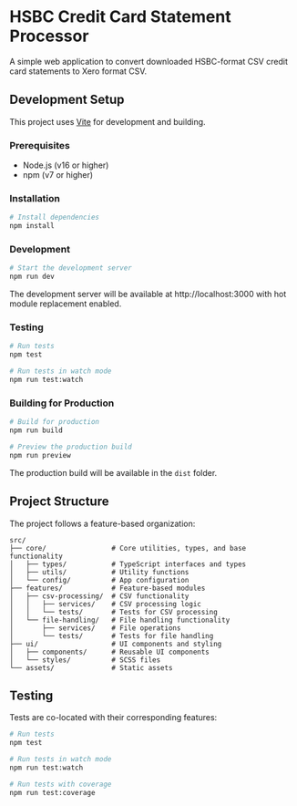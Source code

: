 # HSBC Credit Card Statement Processor

A simple web application to convert downloaded HSBC-format CSV credit card statements to Xero format CSV.

## Development Setup

This project uses [Vite](https://vitejs.dev/) for development and building.

### Prerequisites

- Node.js (v16 or higher)
- npm (v7 or higher)

### Installation

```bash
# Install dependencies
npm install
```

### Development

```bash
# Start the development server
npm run dev
```

The development server will be available at http://localhost:3000 with hot module replacement enabled.

### Testing

```bash
# Run tests
npm test

# Run tests in watch mode
npm run test:watch
```

### Building for Production

```bash
# Build for production
npm run build

# Preview the production build
npm run preview
```

The production build will be available in the `dist` folder.

## Project Structure

The project follows a feature-based organization:

```
src/
├── core/                # Core utilities, types, and base functionality
│   ├── types/           # TypeScript interfaces and types
│   ├── utils/           # Utility functions
│   └── config/          # App configuration
├── features/            # Feature-based modules
│   ├── csv-processing/  # CSV functionality
│   │   ├── services/    # CSV processing logic
│   │   └── tests/       # Tests for CSV processing
│   └── file-handling/   # File handling functionality
│       ├── services/    # File operations
│       └── tests/       # Tests for file handling
├── ui/                  # UI components and styling
│   ├── components/      # Reusable UI components
│   └── styles/          # SCSS files
└── assets/              # Static assets
```

## Testing

Tests are co-located with their corresponding features:

```bash
# Run tests
npm test

# Run tests in watch mode
npm run test:watch

# Run tests with coverage
npm run test:coverage
```
